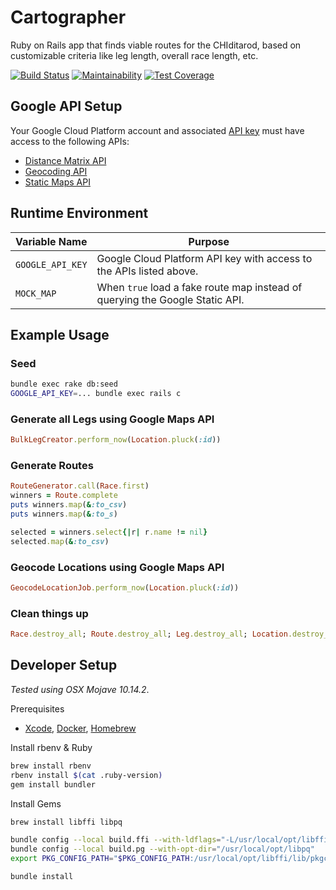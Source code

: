 # Cartographer

Ruby on Rails app that finds viable routes for the CHIditarod, based on
customizable criteria like leg length, overall race length, etc.

[![Build Status](https://travis-ci.com/chiditarod/cartographer.svg?branch=master)](https://travis-ci.com/chiditarod/cartographer) [![Maintainability](https://api.codeclimate.com/v1/badges/0f8b7b85f89b0024665a/maintainability)](https://codeclimate.com/github/chiditarod/cartographer/maintainability) [![Test Coverage](https://api.codeclimate.com/v1/badges/0f8b7b85f89b0024665a/test_coverage)](https://codeclimate.com/github/chiditarod/cartographer/test_coverage)

## Google API Setup

Your Google Cloud Platform account and associated [API key](https://console.cloud.google.com/apis/credentials) must have access to the following APIs:

- [Distance Matrix API](https://developers.google.com/maps/documentation/distance-matrix/intro)
- [Geocoding API](https://developers.google.com/maps/documentation/geocoding/start)
- [Static Maps API](https://developers.google.com/maps/documentation/maps-static/intro)

## Runtime Environment

| Variable Name | Purpose |
| ---- | ------- |
| `GOOGLE_API_KEY` | Google Cloud Platform API key with access to the APIs listed above. |
| `MOCK_MAP` | When `true` load a fake route map instead of querying the Google Static API. |


## Example Usage

### Seed

```bash
bundle exec rake db:seed
GOOGLE_API_KEY=... bundle exec rails c
```

### Generate all Legs using Google Maps API

```ruby
BulkLegCreator.perform_now(Location.pluck(:id))
```

### Generate Routes

```ruby
RouteGenerator.call(Race.first)
winners = Route.complete
puts winners.map(&:to_csv)
puts winners.map(&:to_s)

selected = winners.select{|r| r.name != nil}
selected.map(&:to_csv)
```

### Geocode Locations using Google Maps API

```ruby
GeocodeLocationJob.perform_now(Location.pluck(:id))
```

### Clean things up

```ruby
Race.destroy_all; Route.destroy_all; Leg.destroy_all; Location.destroy_all; Leg.destroy_all; nil
```


## Developer Setup

*Tested using OSX Mojave 10.14.2*.

Prerequisites

- [Xcode](https://itunes.apple.com/us/app/xcode/id497799835),
  [Docker](https://www.docker.com), [Homebrew](https://brew.sh/)

Install rbenv & Ruby

```bash
brew install rbenv
rbenv install $(cat .ruby-version)
gem install bundler
```

Install Gems

```bash
brew install libffi libpq

bundle config --local build.ffi --with-ldflags="-L/usr/local/opt/libffi/lib"
bundle config --local build.pg --with-opt-dir="/usr/local/opt/libpq"
export PKG_CONFIG_PATH="$PKG_CONFIG_PATH:/usr/local/opt/libffi/lib/pkgconfig"

bundle install
```

